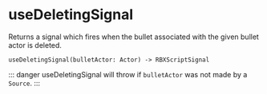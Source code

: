 # useDeletingSignal

Returns a signal which fires when the bullet associated with the given bullet actor is deleted.

```luau
useDeletingSignal(bulletActor: Actor) -> RBXScriptSignal
```

::: danger
useDeletingSignal will throw if `bulletActor` was not made by a `Source`.
:::
